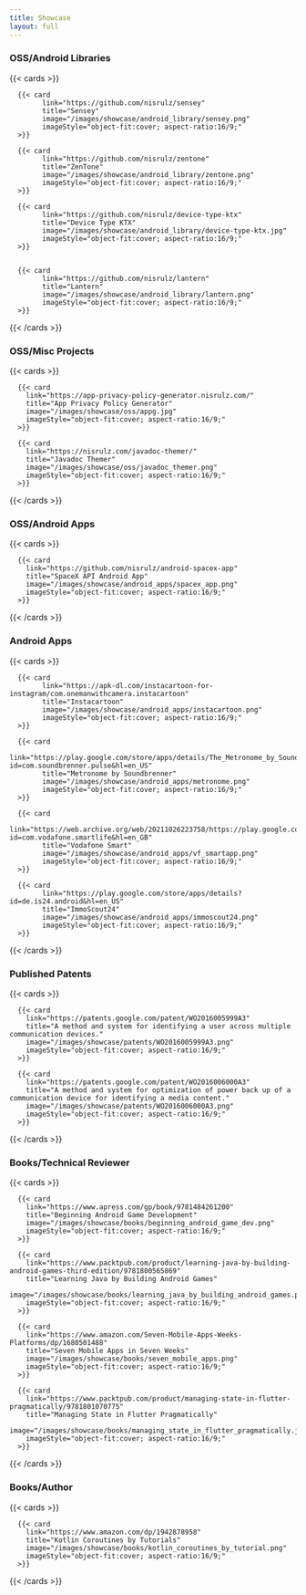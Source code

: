 ```yaml
---
title: Showcase
layout: full
---
```


<div class="hx-mt-4"></div>

### OSS/Android Libraries

{{< cards >}}

      {{< card
            link="https://github.com/nisrulz/sensey"
            title="Sensey"
            image="/images/showcase/android_library/sensey.png"
            imageStyle="object-fit:cover; aspect-ratio:16/9;"
      >}}

      {{< card
            link="https://github.com/nisrulz/zentone"
            title="ZenTone"
            image="/images/showcase/android_library/zentone.png"
            imageStyle="object-fit:cover; aspect-ratio:16/9;"
      >}}

      {{< card
            link="https://github.com/nisrulz/device-type-ktx"
            title="Device Type KTX"
            image="/images/showcase/android_library/device-type-ktx.jpg"
            imageStyle="object-fit:cover; aspect-ratio:16/9;"
      >}}


      {{< card
            link="https://github.com/nisrulz/lantern"
            title="Lantern"
            image="/images/showcase/android_library/lantern.png"
            imageStyle="object-fit:cover; aspect-ratio:16/9;"
      >}}


{{< /cards >}}

### OSS/Misc Projects

{{< cards >}}

      {{< card
        link="https://app-privacy-policy-generator.nisrulz.com/"
        title="App Privacy Policy Generator"
        image="/images/showcase/oss/appg.jpg"
        imageStyle="object-fit:cover; aspect-ratio:16/9;"
      >}}

      {{< card
        link="https://nisrulz.com/javadoc-themer/"
        title="Javadoc Themer"
        image="/images/showcase/oss/javadoc_themer.png"
        imageStyle="object-fit:cover; aspect-ratio:16/9;"
      >}}

{{< /cards >}}

### OSS/Android Apps

{{< cards >}}

      {{< card
        link="https://github.com/nisrulz/android-spacex-app"
        title="SpaceX API Android App"
        image="/images/showcase/android_apps/spacex_app.png"
        imageStyle="object-fit:cover; aspect-ratio:16/9;"
      >}}

{{< /cards >}}

### Android Apps

{{< cards >}}

      {{< card
            link="https://apk-dl.com/instacartoon-for-instagram/com.onemanwithcamera.instacartoon"
            title="Instacartoon"
            image="/images/showcase/android_apps/instacartoon.png"
            imageStyle="object-fit:cover; aspect-ratio:16/9;"
      >}}

      {{< card
            link="https://play.google.com/store/apps/details/The_Metronome_by_Soundbrenner?id=com.soundbrenner.pulse&hl=en_US"
            title="Metronome by Soundbrenner"
            image="/images/showcase/android_apps/metronome.png"
            imageStyle="object-fit:cover; aspect-ratio:16/9;"
      >}}

      {{< card
            link="https://web.archive.org/web/20211026223758/https://play.google.com/store/apps/details?id=com.vodafone.smartlife&hl=en_GB"
            title="Vodafone Smart"
            image="/images/showcase/android_apps/vf_smartapp.png"
            imageStyle="object-fit:cover; aspect-ratio:16/9;"
      >}}

      {{< card
            link="https://play.google.com/store/apps/details?id=de.is24.android&hl=en_US"
            title="ImmoScout24"
            image="/images/showcase/android_apps/immoscout24.png"
            imageStyle="object-fit:cover; aspect-ratio:16/9;"
      >}}

{{< /cards >}}

### Published Patents

{{< cards >}}

      {{< card
        link="https://patents.google.com/patent/WO2016005999A3"
        title="A method and system for identifying a user across multiple communication devices."
        image="/images/showcase/patents/WO2016005999A3.png"
        imageStyle="object-fit:cover; aspect-ratio:16/9;"
      >}}

      {{< card
        link="https://patents.google.com/patent/WO2016006000A3"
        title="A method and system for optimization of power back up of a communication device for identifying a media content."
        image="/images/showcase/patents/WO2016006000A3.png"
        imageStyle="object-fit:cover; aspect-ratio:16/9;"
      >}}

{{< /cards >}}

### Books/Technical Reviewer

{{< cards >}}

      {{< card
        link="https://www.apress.com/gp/book/9781484261200"
        title="Beginning Android Game Development"
        image="/images/showcase/books/beginning_android_game_dev.png"
        imageStyle="object-fit:cover; aspect-ratio:16/9;"
      >}}

      {{< card
        link="https://www.packtpub.com/product/learning-java-by-building-android-games-third-edition/9781800565869"
        title="Learning Java by Building Android Games"
        image="/images/showcase/books/learning_java_by_building_android_games.png"
        imageStyle="object-fit:cover; aspect-ratio:16/9;"
      >}}

      {{< card
        link="https://www.amazon.com/Seven-Mobile-Apps-Weeks-Platforms/dp/1680501488"
        title="Seven Mobile Apps in Seven Weeks"
        image="/images/showcase/books/seven_mobile_apps.png"
        imageStyle="object-fit:cover; aspect-ratio:16/9;"
      >}}

      {{< card
        link="https://www.packtpub.com/product/managing-state-in-flutter-pragmatically/9781801070775"
        title="Managing State in Flutter Pragmatically"
        image="/images/showcase/books/managing_state_in_flutter_pragmatically.jpg"
        imageStyle="object-fit:cover; aspect-ratio:16/9;"
      >}}

{{< /cards >}}

### Books/Author

{{< cards >}}

      {{< card
        link="https://www.amazon.com/dp/1942878958"
        title="Kotlin Coroutines by Tutorials"
        image="/images/showcase/books/kotlin_coroutines_by_tutorial.png"
        imageStyle="object-fit:cover; aspect-ratio:16/9;"
      >}}

{{< /cards >}}

